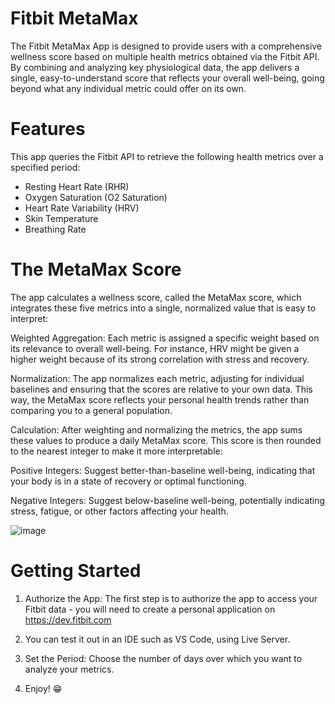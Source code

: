 # Fitbit MetaMax
The Fitbit MetaMax App is designed to provide users with a comprehensive wellness score based on multiple health metrics obtained via the Fitbit API. By combining and analyzing key physiological data, the app delivers a single, easy-to-understand score that reflects your overall well-being, going beyond what any individual metric could offer on its own.

# Features
This app queries the Fitbit API to retrieve the following health metrics over a specified period:

- Resting Heart Rate (RHR)
- Oxygen Saturation (O2 Saturation)
- Heart Rate Variability (HRV)
- Skin Temperature
- Breathing Rate

# The MetaMax Score

The app calculates a wellness score, called the MetaMax score, which integrates these five metrics into a single, normalized value that is easy to interpret:

Weighted Aggregation: Each metric is assigned a specific weight based on its relevance to overall well-being. For instance, HRV might be given a higher weight because of its strong correlation with stress and recovery.

Normalization: The app normalizes each metric, adjusting for individual baselines and ensuring that the scores are relative to your own data. This way, the MetaMax score reflects your personal health trends rather than comparing you to a general population.

Calculation: After weighting and normalizing the metrics, the app sums these values to produce a daily MetaMax score. This score is then rounded to the nearest integer to make it more interpretable:

Positive Integers: Suggest better-than-baseline well-being, indicating that your body is in a state of recovery or optimal functioning.

Negative Integers: Suggest below-baseline well-being, potentially indicating stress, fatigue, or other factors affecting your health.

![image](https://github.com/user-attachments/assets/dd1db0b7-7b6b-48bf-8152-76aba078bf5f)

# Getting Started

1. Authorize the App: The first step is to authorize the app to access your Fitbit data - you will need to create a personal application on https://dev.fitbit.com

2. You can test it out in an IDE such as VS Code, using Live Server.

3. Set the Period: Choose the number of days over which you want to analyze your metrics.

4. Enjoy! 😁

